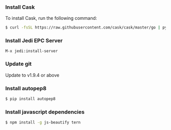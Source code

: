 ### Install Cask
To install Cask, run the following command:
```bash
$ curl -fsSL https://raw.githubusercontent.com/cask/cask/master/go | python
```

### Install Jedi EPC Server
```emacs
M-x jedi:install-server
```

### Update git
Update to v1.9.4 or above

### Install autopep8
```bash
$ pip install autopep8
```

### Install javascript dependencies
```bash
$ npm install -g js-beautify tern
```